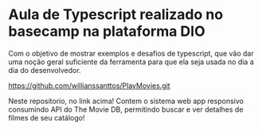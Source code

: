 # Aula de Typescript realizado no basecamp na plataforma DIO

Com o objetivo de mostrar exemplos e desafios de typescript, que vão dar uma noção geral suficiente da ferramenta para que ela seja usada no dia a dia do desenvolvedor.
    
https://github.com/willianssanttos/PlayMovies.git

Neste repositorio, no link acima! Contem o sistema web app responsivo consumindo API do The Movie DB, permitindo buscar e ver detalhes de filmes de seu catálogo!
